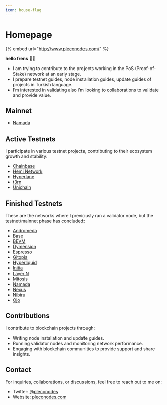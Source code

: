 ```yaml
---
icon: house-flag
---
```


# Homepage

{% embed url="http://www.pleconodes.com/" %}

**hello frens** 👾🧪 &#x20;

* I am trying to contribute to the projects working in the PoS (Proof-of-Stake) network at an early stage.
* I prepare testnet guides, node installation guides, update guides of projects in Turkish language.
* I’m interested in validating also i’m looking to collaborations to validate and provide value.

## Mainnet

- [Namada](finished/namada.md)
  
## Active Testnets
I participate in various testnet projects, contributing to their ecosystem growth and stability:

- [Chainbase](testnet/chainbase.md)
- [Hemi Network](testnet/hemi-network.md)
- [Hyperlane](testnet/hyperlane.md)
- [t3rn](testnet/t3rn.md)
- [Unichain](testnet/unichain.md)

## Finished Testnets
These are the networks where I previously ran a validator node, but the testnet/mainnet phase has concluded:

- [Andromeda](finished/andromeda.md)
- [Base](finished/base.md)
- [BEVM](finished/bevm.md)
- [Dymension](finished/dymension.md)
- [Espresso](finished/espresso.md)
- [Gitopia](finished/gitopia.md)
- [Hyperliquid](finished/hyperliquid.md)
- [Initia](finished/initia.md)
- [Layer N](finished/layer-n.md)
- [Mitosis](finished/mitosis.md)
- [Namada](finished/namada.md)
- [Nexus](finished/nexus.md)
- [Nibiru](finished/nibiru.md)
- [Ojo](finished/ojo.md)

## Contributions
I contribute to blockchain projects through:

- Writing node installation and update guides.
- Running validator nodes and monitoring network performance.
- Engaging with blockchain communities to provide support and share insights.

## Contact
For inquiries, collaborations, or discussions, feel free to reach out to me on:

- Twitter: [@pleconodes](https://twitter.com/pleconodes)
- Website: [pleconodes.com](https://pleconodes.com)
